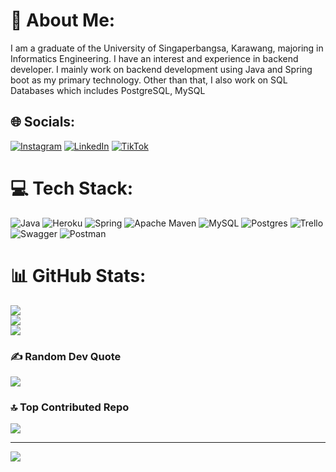 # 💫 About Me:
I am a graduate of the University of Singaperbangsa, Karawang, majoring in Informatics Engineering. I have an interest and experience in backend developer. I mainly work on backend development using Java and Spring boot as my primary technology. Other than that, I also work on SQL Databases which includes PostgreSQL, MySQL


## 🌐 Socials:
[![Instagram](https://img.shields.io/badge/Instagram-%23E4405F.svg?logo=Instagram&logoColor=white)](https://instagram.com/yahyawjy) [![LinkedIn](https://img.shields.io/badge/LinkedIn-%230077B5.svg?logo=linkedin&logoColor=white)](https://linkedin.com/in/yahyawijaya082) [![TikTok](https://img.shields.io/badge/TikTok-%23000000.svg?logo=TikTok&logoColor=white)](https://tiktok.com/@andromax__) 

# 💻 Tech Stack:
![Java](https://img.shields.io/badge/java-%23ED8B00.svg?style=for-the-badge&logo=java&logoColor=white) ![Heroku](https://img.shields.io/badge/heroku-%23430098.svg?style=for-the-badge&logo=heroku&logoColor=white) ![Spring](https://img.shields.io/badge/spring-%236DB33F.svg?style=for-the-badge&logo=spring&logoColor=white) ![Apache Maven](https://img.shields.io/badge/Apache%20Maven-C71A36?style=for-the-badge&logo=Apache%20Maven&logoColor=white) ![MySQL](https://img.shields.io/badge/mysql-%2300f.svg?style=for-the-badge&logo=mysql&logoColor=white) ![Postgres](https://img.shields.io/badge/postgres-%23316192.svg?style=for-the-badge&logo=postgresql&logoColor=white) ![Trello](https://img.shields.io/badge/Trello-%23026AA7.svg?style=for-the-badge&logo=Trello&logoColor=white) ![Swagger](https://img.shields.io/badge/-Swagger-%23Clojure?style=for-the-badge&logo=swagger&logoColor=white) ![Postman](https://img.shields.io/badge/Postman-FF6C37?style=for-the-badge&logo=postman&logoColor=white)
# 📊 GitHub Stats:
![](https://github-readme-stats.vercel.app/api?username=yahyahouse&theme=radical&hide_border=false&include_all_commits=true&count_private=true)<br/>
![](https://github-readme-streak-stats.herokuapp.com/?user=yahyahouse&theme=radical&hide_border=false)<br/>
![](https://github-readme-stats.vercel.app/api/top-langs/?username=yahyahouse&theme=synthwave&hide_border=false&include_all_commits=true&count_private=true&layout=compact)

### ✍️ Random Dev Quote
![](https://quotes-github-readme.vercel.app/api?type=horizontal&theme=radical)

### 🔝 Top Contributed Repo
![](https://github-contributor-stats.vercel.app/api?username=yahyahouse&limit=5&theme=radical&combine_all_yearly_contributions=true)

---
[![](https://visitcount.itsvg.in/api?id=yahyahouse&icon=0&color=11)](https://visitcount.itsvg.in)

<!-- Proudly created with GPRM ( https://gprm.itsvg.in ) -->
